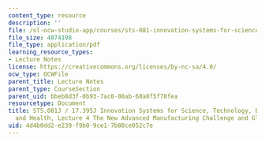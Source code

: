 ```yaml
---
content_type: resource
description: ''
file: /ol-ocw-studio-app/courses/sts-081-innovation-systems-for-science-technology-energy-manufacturing-and-health-spring-2017/4d4b0dd2e239f9b09ce17b88ce052c7e_MITSTS_081JS17_lec4.pdf
file_size: 4074198
file_type: application/pdf
learning_resource_types:
- Lecture Notes
license: https://creativecommons.org/licenses/by-nc-sa/4.0/
ocw_type: OCWFile
parent_title: Lecture Notes
parent_type: CourseSection
parent_uid: bbeb8d3f-0b93-7ac8-08ab-68a8f5f78fea
resourcetype: Document
title: STS.081J / 17.395J Innovation Systems for Science, Technology, Energy, Manufacturing,
  and Health, Lecture 4 The New Advanced Manufacturing Challenge and Globalization
uid: 4d4b0dd2-e239-f9b0-9ce1-7b88ce052c7e
---
```

